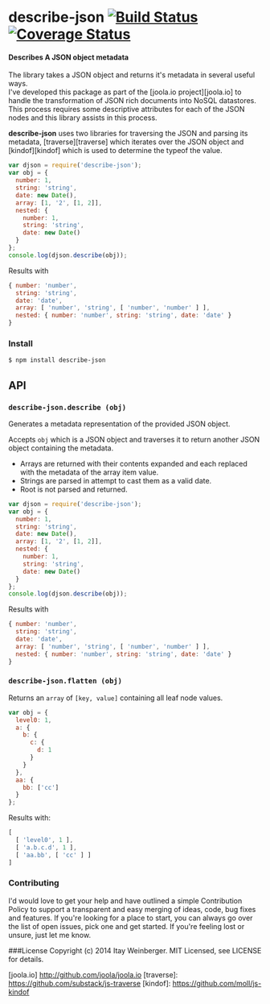# describe-json [![Build Status][3]][4] [![Coverage Status][1]][2]

#### Describes A JSON object metadata 

The library takes a JSON object and returns it's metadata in several useful ways.   
I've developed this package as part of the [joola.io project][joola.io] to handle the transformation of JSON rich documents into NoSQL datastores.
This process requires some descriptive attributes for each of the JSON nodes and this library assists in this process.

**describe-json** uses two libraries for traversing the JSON and parsing its metadata, [traverse][traverse] which iterates over the JSON object and [kindof][kindof] which is used to determine the typeof the value.

```javascript
var djson = require('describe-json'); 
var obj = {
  number: 1,
  string: 'string',
  date: new Date(),
  array: [1, '2', [1, 2]],
  nested: {
    number: 1,
    string: 'string',
    date: new Date()
  }
};
console.log(djson.describe(obj));
```
Results with

```javascript
{ number: 'number',
  string: 'string',
  date: 'date',
  array: [ 'number', 'string', [ 'number', 'number' ] ],
  nested: { number: 'number', string: 'string', date: 'date' } 
}
```

### Install

```bash
$ npm install describe-json
```

## API

### `describe-json.describe (obj)`
Generates a metadata representation of the provided JSON object.

Accepts `obj` which is a JSON object and traverses it to return another JSON object containing the metadata.  

- Arrays are returned with their contents expanded and each replaced with the metadata of the array item value.
- Strings are parsed in attempt to cast them as a valid date.
- Root is not parsed and returned. 

```javascript
var djson = require('describe-json'); 
var obj = {
  number: 1,
  string: 'string',
  date: new Date(),
  array: [1, '2', [1, 2]],
  nested: {
    number: 1,
    string: 'string',
    date: new Date()
  }
};
console.log(djson.describe(obj));
```
Results with

```javascript
{ number: 'number',
  string: 'string',
  date: 'date',
  array: [ 'number', 'string', [ 'number', 'number' ] ],
  nested: { number: 'number', string: 'string', date: 'date' } 
}
```

### `describe-json.flatten (obj)`
Returns an `array` of `[key, value]` containing all leaf node values.

```js
var obj = {
  level0: 1,
  a: {
    b: {
      c: {
        d: 1
      }
    }
  },
  aa: {
    bb: ['cc']
  }
};
```
Results with:
```js
[ 
  [ 'level0', 1 ], 
  [ 'a.b.c.d', 1 ], 
  [ 'aa.bb', [ 'cc' ] ] 
]
```

### Contributing
I'd would love to get your help and have outlined a simple Contribution Policy to support a transparent and easy merging of ideas, code, bug fixes and features.
If you're looking for a place to start, you can always go over the list of open issues, pick one and get started. If you're feeling lost or unsure, just let me know.

###License
Copyright (c) 2014 Itay Weinberger. MIT Licensed, see LICENSE for details.


[1]: https://coveralls.io/repos/itayw/describe-json/badge.png?branch=master
[2]: https://coveralls.io/r/itayw/describe-json?branch=master
[3]: https://travis-ci.org/itayw/describe-json.png?branch=master
[4]: https://travis-ci.org/itayw/describe-json?branch=master

[joola.io] http://github.com/joola/joola.io
[traverse]: https://github.com/substack/js-traverse
[kindof]: https://github.com/moll/js-kindof
